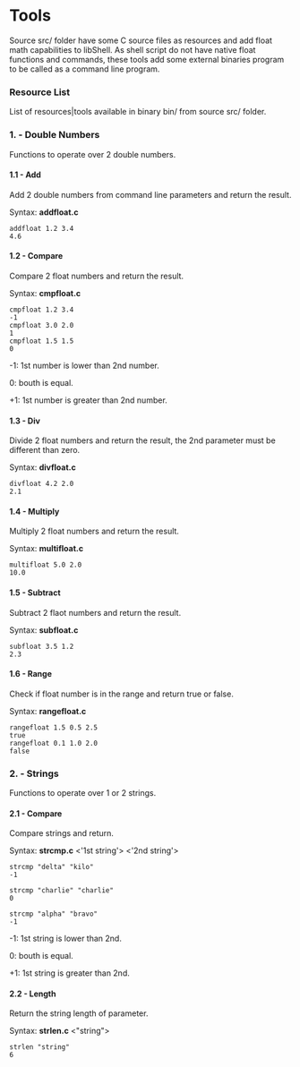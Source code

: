 # Tools

Source src/ folder have some C source files as resources and add float math capabilities to libShell.
As shell script do not have native float functions and commands, these tools add some external binaries program to be called as a command line program.

### Resource List

List of resources|tools available in binary bin/ from source src/ folder.

### 1. - Double Numbers

Functions to operate over 2 double numbers.

#### 1.1 - Add

Add 2 double numbers from command line parameters and return the result.

Syntax: **addfloat.c** <double> <double>

```shell
addfloat 1.2 3.4
4.6
```

#### 1.2 - Compare

Compare 2 float numbers and return the result.

Syntax: **cmpfloat.c** <double> <double>

```shell
cmpfloat 1.2 3.4
-1
cmpfloat 3.0 2.0
1
cmpfloat 1.5 1.5
0
```

-1: 1st number is lower than 2nd number.

 0: bouth is equal.

+1: 1st number is greater than 2nd number.


#### 1.3 - Div

Divide 2 float numbers and return the result, the 2nd parameter must be different than zero.

Syntax: **divfloat.c** <double> <double>

```shell
divfloat 4.2 2.0
2.1
```

#### 1.4 - Multiply

Multiply 2 float numbers and return the result.

Syntax: **multifloat.c** <double> <double>

```shell
multifloat 5.0 2.0
10.0
```

#### 1.5 - Subtract

Subtract 2 flaot numbers and return the result.

Syntax: **subfloat.c** <double> <double>

```shell
subfloat 3.5 1.2
2.3
```

#### 1.6 - Range

Check if float number is in the range and return true or false.

Syntax: **rangefloat.c** <double> <double>

```shell
rangefloat 1.5 0.5 2.5
true
rangefloat 0.1 1.0 2.0
false
```

### 2. - Strings

Functions to operate over 1 or 2 strings.

#### 2.1 - Compare

Compare strings and return.

Syntax: **strcmp.c** <'1st string'> <'2nd string'>

```shell
strcmp "delta" "kilo"
-1

strcmp "charlie" "charlie"
0

strcmp "alpha" "bravo"
-1
```

-1: 1st string is lower than 2nd.

 0: bouth is equal.

+1: 1st string is greater than 2nd.

#### 2.2 - Length

Return the string length of parameter.

Syntax: **strlen.c** <"string">

```shell
strlen "string"
6
```
